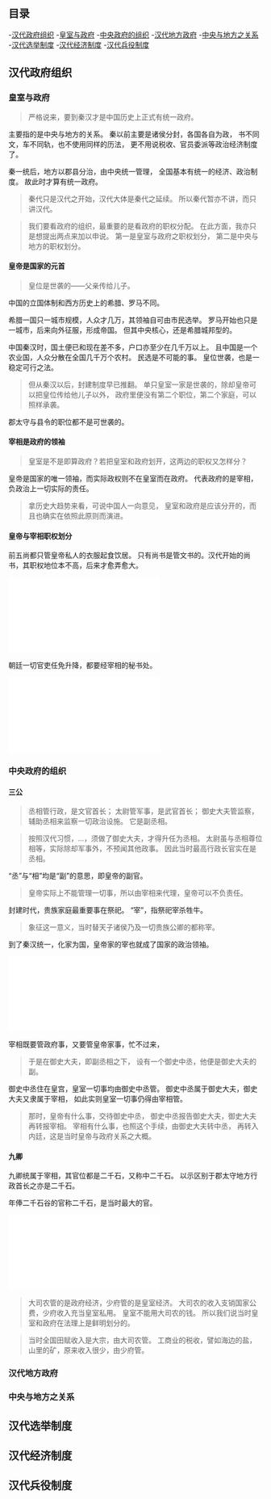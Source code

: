 ## 目录

-[汉代政府组织](#汉代政府组织)
  -[皇室与政府](#皇室与政府)
  -[中央政府的组织](#中央政府的组织)
  -[汉代地方政府](#汉代地方政府)
  -[中央与地方之关系](#中央与地方之关系)
-[汉代选举制度](#汉代选举制度)
-[汉代经济制度](#汉代经济制度)
-[汉代兵役制度](#汉代兵役制度)

## 汉代政府组织
### 皇室与政府
>严格说来，要到秦汉才是中国历史上正式有统一政府。

主要指的是中央与地方的关系。
秦以前主要是诸侯分封，各国各自为政，
书不同文，车不同轨，也不使用同样的历法，
更不用说税收、官员委派等政治经济制度了。

秦一统后，地方以郡县分治，由中央统一管理，
全国基本有统一的经济、政治制度。
故此时才算有统一政府。

>秦代只是汉代之开始，汉代大体是秦代之延续。
所以秦代暂亦不讲，而只讲汉代。

>我们要看政府的组织，最重要的是看政府的职权分配。
在此方面，我亦只是想提出两点来加以申说。
第一是皇室与政府之职权划分，
第二是中央与地方的职权划分。

#### 皇帝是国家的元首
>皇位是世袭的——父亲传给儿子。

中国的立国体制和西方历史上的希腊、罗马不同。

希腊一国只一城市规模，人众才几万，其领袖自可由市民选举。
罗马开始也只是一城市，后来向外征服，形成帝国。
但其中央核心，还是希腊城邦型的。

中国秦汉时，国土便已和现在差不多，户口亦至少在几千万以上。
且中国是一个农业国，人众分散在全国几千万个农村。
民选是不可能的事。
皇位世袭，也是一稳定可行之法。

>但从秦汉以后，封建制度早已推翻。
单只皇室一家是世袭的，除却皇帝可以把皇位传给他儿子以外，
政府里便没有第二个职位，第二个家庭，可以照样承袭。

郡太守与县令的职位都不是可世袭的。

#### 宰相是政府的领袖
>皇室是不是即算政府？若把皇室和政府划开，这两边的职权又怎样分？

皇帝是国家的唯一领袖，而实际政权则不在皇室而在政府。
代表政府的是宰相，负政治上一切实际的责任。

>拿历史大趋势来看，可说中国人一向意见，
皇室和政府是应该分开的，而且也确实在依照此原则而演进。

#### 皇帝与宰相职权划分
前五尚都只管皇帝私人的衣服起食饮居。
只有尚书是管文书的。汉代开始的尚书，其职权地位本不高，后来才愈弄愈大。

![皇帝秘书处](images/皇帝秘书处.md)

朝廷一切官吏任免升降，都要经宰相的秘书处。

![宰相秘书处](images/宰相秘书处.md)

### 中央政府的组织

#### 三公
>丞相管行政，是文官首长；
太尉管军事，是武官首长；
御史大夫管监察，辅助丞相来监察一切政治设施。
它是副丞相。

>按照汉代习惯，...，须做了御史大夫，才得升任为丞相。
太尉虽与丞相尊位相等，实际除却军事外，不预闻其他政事。
因此当时最高行政长官实在是丞相。

“丞”与“相”均是“副”的意思，即皇帝的副官。
>皇帝实际上不能管理一切事，所以由宰相来代理，皇帝可以不负责任。

封建时代，贵族家庭最重要事在祭祀。
“宰”，指祭祀宰杀牲牛。

>象征这一意义，当时替天子诸侯乃及一切贵族公卿的都称宰。

到了秦汉统一，化家为国，皇帝家的宰也就成了国家的政治领袖。

![三公](images/三公.md)

宰相既要管政府事，又要管皇帝家事，忙不过来，
>于是在御史大夫，即副丞相之下，
设有一个御史中丞，他便是御史大夫的副。

御史中丞住在皇宫，皇室一切事均由御史中丞管。
御史中丞属于御史大夫，御史大夫又隶属于宰相，
如此实则皇室一切事仍得由宰相管。

>那时，皇帝有什么事，交待御史中丞，
御史中丞报告御史大夫，御史大夫再转报宰相。
宰相有什么事，也照这个手续，由御史大夫转中丞，
再转入内廷，这是当时皇帝与政府关系之大概。

#### 九卿
九卿统属于宰相，其官位都是二千石，又称中二千石。
以示区别于郡太守地方行政首长之亦是二千石。

年俸二千石谷的官称二千石，是当时最大的官。

![九卿](images/九卿.md)

>大司农管的是政府经济，少府管的是皇室经济。
大司农的收入支销国家公费，少府收入充当皇室私用。
皇室不能用大司农的钱。
所以我们说当时皇室和政府在法理上是鲜明划分的。

>当时全国田赋收入是大宗，由大司农管。
工商业的税收，譬如海边的盐，山里的矿，原来收入很少，由少府管。

### 汉代地方政府

### 中央与地方之关系

## 汉代选举制度

## 汉代经济制度

## 汉代兵役制度
